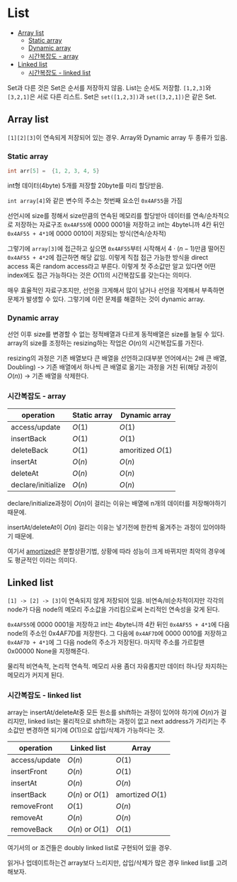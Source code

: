 # List

<!-- START doctoc generated TOC please keep comment here to allow auto update -->
<!-- DON'T EDIT THIS SECTION, INSTEAD RE-RUN doctoc TO UPDATE -->

- [Array list](#array-list)
  - [Static array](#static-array)
  - [Dynamic array](#dynamic-array)
  - [시간복잡도 - array](#%EC%8B%9C%EA%B0%84%EB%B3%B5%EC%9E%A1%EB%8F%84---array)
- [Linked list](#linked-list)
  - [시간복잡도 - linked list](#%EC%8B%9C%EA%B0%84%EB%B3%B5%EC%9E%A1%EB%8F%84---linked-list)

<!-- END doctoc generated TOC please keep comment here to allow auto update -->

Set과 다른 것은 Set은 순서를 저장하지 않음. List는 순서도 저장함. `[1,2,3]`와 `[3,2,1]`은 서로 다른 리스트. Set은 `set([1,2,3])`과 `set([3,2,1])`은 같은 Set.

## Array list

`[1][2][3]`이 연속되게 저장되어 있는 경우. Array와 Dynamic array 두 종류가 있음.

### Static array

```c
int arr[5] =  {1, 2, 3, 4, 5}
```

int형 데이터(4byte) 5개를 저장할 20byte를 미리 할당받음.

`int array[4]`와 같은 변수의 주소는 첫번째 요소인 `0x4AF55`을 가짐

선언시에 size를 정해서 size만큼의 연속된 메모리를 할당받아 데이터를 연속/순차적으로 저장하는 자료구조
`0x4AF55`에 0000 0001을 저장하고 int는 4byte니까 4칸 뒤인 `0x4AF55 + 4*1`에 0000 0010이 저장되는 방식(연속/순차적)

그렇기에 `array[3]`에 접근하고 싶으면 `0x4AF55`부터 시작해서 $4 \cdot (n-1)$만큼 떨어진 `0x4AF55 + 4*2`에 접근하면 해당 값임. 이렇게 직접 접근 가능한 방식을 direct access 혹은 random access라고 부른다. 이렇게 첫 주소값만 알고 있다면 어떤 index에도 접근 가능하다는 것은 $O(1)$의 시간복잡도를 갖는다는 의미다.

매우 효율적인 자료구조지만, 선언을 크게해서 많이 남거나 선언을 작게해서 부족하면 문제가 발생할 수 있다. 그렇기에 이런 문제를 해결하는 것이 dynamic array.

### Dynamic array

선언 이후 size를 변경할 수 없는 정적배열과 다르게 동적배열은 size를 늘릴 수 있다.
array의 size를 조정하는 resizing하는 작업은 $O(n)$의 시간복잡도를 가진다.

resizing의 과정은 기존 배열보다 큰 배열을 선언하고(대부분 언어에서는 2배 큰 배열, Doubling) -> 기존 배열에서 하나씩 큰 배열로 옮기는 과정을 거친 뒤(해당 과정이 $O(n)$) -> 기존 배열을 삭제한다.

### 시간복잡도 - array

| operation          | Static array | Dynamic array     |
| ------------------ | ------------ | ----------------- |
| access/update      | $O(1)$       | $O(1)$            |
| insertBack         | $O(1)$       | $O(1)$            |
| deleteBack         | $O(1)$       | amoritized $O(1)$ |
| insertAt           | $O(n)$       | $O(n)$            |
| deleteAt           | $O(n)$       | $O(n)$            |
| declare/initialize | $O(n)$       | $O(n)$            |

declare/initialize과정이 $O(n)$이 걸리는 이유는 배열에 n개의 데이터를 저장해야하기 때문에.

insertAt/deleteAt이 $O(n)$ 걸리는 이유는 넣기전에 한칸씩 옮겨주는 과정이 있어야하기 때문에.

여기서 [amortized](https://en.wikipedia.org/wiki/Amortized_analysis)은 분할상환기법, 상황에 따라 성능이 크게 바뀌지만 최악의 경우에도 평균적인 이라는 의미다.

## Linked list

`[1] -> [2] -> [3]`이 연속되지 않게 저장되어 있음. 비연속/비순차적이지만 각각의 node가 다음 node의 메모리 주소값을 가리킴으로써 논리적인 연속성을 갖게 된다.

`0x4AF55`에 0000 0001을 저장하고 int는 4byte니까 4칸 뒤인 `0x4AF55 + 4*1`에 다음 node의 주소인 0x4AF7D를 저장한다. 그 다음에 `0x4AF7D`에 0000 0010를 저장하고 `0x4AF7D + 4*1`에 그 다음 node의 주소가 저장된다. 마지막 주소를 가르킬땐 0x00000 None을 지정해준다.

물리적 비연속적, 논리적 연속적. 메모리 사용 좀더 자유롭지만 데이터 하나당 차지하는 메모리가 커지게 된다.

### 시간복잡도 - linked list

array는 insertAt/deleteAt중 모든 원소를 shift하는 과정이 있어야 하기에 $O(n)$가 걸리지만, linked list는 물리적으로 shift하는 과정이 없고 next address가 가리키는 주소값만 변경하면 되기에 $O(1)$으로 삽입/삭제가 가능하다는 것.

| operation     | Linked list      | Array            |
| ------------- | ---------------- | ---------------- |
| access/update | $O(n)$           | $O(1)$           |
| insertFront   | $O(n)$           | $O(1)$           |
| insertAt      | $O(n)$           | $O(n)$           |
| insertBack    | $O(n)$ or $O(1)$ | amortized $O(1)$ |
| removeFront   | $O(1)$           | $O(n)$           |
| removeAt      | $O(n)$           | $O(n)$           |
| removeBack    | $O(n)$ or $O(1)$ | $O(1)$           |

여기서의 or 조건들은 doubly linked list로 구현되어 있을 경우.

읽거나 업데이트하는건 array보다 느리지만, 삽입/삭제가 많은 경우 linked list를 고려해보자.
